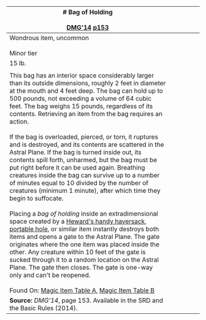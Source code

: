 |# Bag of Holding<br><br>[DMG'14](https://5e.tools/book.html#DMG,page:153 "Dungeon Master’s Guide (2014)") [p153](https://5e.tools/book.html#DMG,page:153 "Page 153")|   |   |   |   |   |
|---|---|---|---|---|---|
|Wondrous item, uncommon<br><br>Minor tier|   |   |   |   |   |
|15 lb.|   |   |   |   |   |
||   |   |   |   |   |
|This bag has an interior space considerably larger than its outside dimensions, roughly 2 feet in diameter at the mouth and 4 feet deep. The bag can hold up to 500 pounds, not exceeding a volume of 64 cubic feet. The bag weighs 15 pounds, regardless of its contents. Retrieving an item from the bag requires an action.<br><br>If the bag is overloaded, pierced, or torn, it ruptures and is destroyed, and its contents are scattered in the Astral Plane. If the bag is turned inside out, its contents spill forth, unharmed, but the bag must be put right before it can be used again. Breathing creatures inside the bag can survive up to a number of minutes equal to 10 divided by the number of creatures (minimum 1 minute), after which time they begin to suffocate.<br><br>Placing a _bag of holding_ inside an extradimensional space created by a [Heward's handy haversack](https://5e.tools/items.html#heward's%20handy%20haversack_dmg), [portable hole](https://5e.tools/items.html#portable%20hole_dmg), or similar item instantly destroys both items and opens a gate to the Astral Plane. The gate originates where the one item was placed inside the other. Any creature within 10 feet of the gate is sucked through it to a random location on the Astral Plane. The gate then closes. The gate is one-way only and can't be reopened.<br><br>Found On: [Magic Item Table A](https://5e.tools/tables.html#magic%20item%20table%20a_dmg), [Magic Item Table B](https://5e.tools/tables.html#magic%20item%20table%20b_dmg)|   |   |   |   |   |
|**Source:** _DMG'14_, page 153. Available in the SRD and the Basic Rules (2014).|   |   |   |   |   |